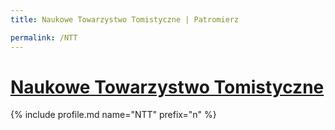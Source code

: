 ```yaml
---
title: Naukowe Towarzystwo Tomistyczne | Patromierz

permalink: /NTT
---
```


# [Naukowe Towarzystwo Tomistyczne](https://patronite.pl/NTT)

{% include profile.md name="NTT" prefix="n" %}
